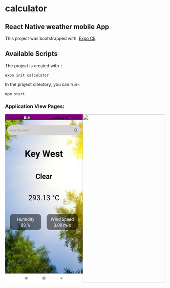 # calculator
## React Native weather mobile App

This project was bootstrapped with. [Expo Cli](https://docs.expo.dev/workflow/expo-cli/).

## Available Scripts

The project is created with-:

```
expo init calculator
```

In the project directory, you can run-:

```
npm start
```

### Application View Pages:
<div style="display: flex;">
 <img src="https://github.com/YashLT224/weatherApp-ReactNative/blob/master/p1.jpeg" width="270" height="550"/>
  <img src="https://github.com/YashLT224/weatherApp-ReactNative/blob/master/p2jpeg" width="270" height="550"/>
  
 </div> 
 </div> 
